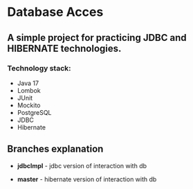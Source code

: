 # Database Acces

## A simple project for practicing JDBC and HIBERNATE technologies.

### Technology stack:
- Java 17
- Lombok
- JUnit
- Mockito
- PostgreSQL
- JDBC
- Hibernate

## Branches explanation
- **jdbcImpl** - jdbc version of interaction with db

- **master** - hibernate version of interaction with db
